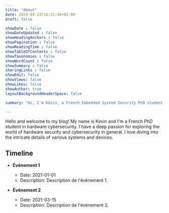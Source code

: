```yaml
---
title: "About"
date: 2024-03-23T16:21:46+02:00
draft: false

showDate : false
showDateUpdated : false
showHeadingAnchors : false
showPagination : false
showReadingTime : false
showTableOfContents : false
showTaxonomies : false 
showWordCount : false
showSummary : false
sharingLinks : false
showEdit: false
showViews: false
showLikes: false
showAuthor: true
layoutBackgroundHeaderSpace: false

summary: "Hi, I'm Kévin, a French Embedded System Security PhD student, and here is my blog"

---
```


Hello and welcome to my blog! My name is Kevin and I'm a French PhD student in hardware cybersecurity. I have a deep passion for exploring the world of hardware security and cybersecurity in general. I love diving into the intricate details of various systems and devices.

## Timeline

- **Événement 1**
  - Date: 2021-01-01
  - Description: Description de l'événement 1.

- **Événement 2**
  - Date: 2021-03-15
  - Description: Description de l'événement 2.